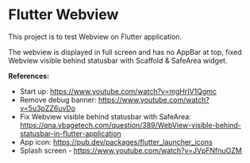 # Flutter Webview

This project is to test Webview on Flutter application.

The webview is displayed in full screen and has no AppBar at top, fixed Webview visible behind statusbar with Scaffold & SafeArea widget.

**References:**

- Start up: <https://www.youtube.com/watch?v=mgHrIV1Qgmc>
- Remove debug banner: <https://www.youtube.com/watch?v=5u3pZZ6uvDo>
- Fix Webview visible behind statusbar with SafeArea: <https://qna.vbagetech.com/question/389/WebView-visible-behind-statusbar-in-flutter-application>
- App icon: <https://pub.dev/packages/flutter_launcher_icons>
- Splash screen - <https://www.youtube.com/watch?v=JVpFNfnuOZM>

